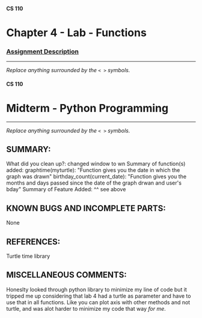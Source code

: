 #### CS 110
# Chapter 4 - Lab - Functions

### [Assignment Description](https://docs.google.com/document/d/1V20D_upUX4MO8YmskKlRB25Yu2pCEv3-h8z4EAfrSno/edit?usp=sharing)

***

_Replace anything surrounded by the `< >` symbols._

#### CS 110
# Midterm - Python Programming

***

_Replace anything surrounded by the `< >` symbols._

## SUMMARY:
What did you clean up?:
changed window to wn
Summary of function(s) added:
graphtime(myturtle):
 "Function gives you the date in which the graph was drawn"
 birthday_count(current_date):
  "Function gives you the months and days passed since the date of the graph drwan and user's bday"
Summary of Feature Added:
 ^^ see above

## KNOWN BUGS AND INCOMPLETE PARTS:
 None

## REFERENCES:
 Turtle time library

## MISCELLANEOUS COMMENTS:
 Honeslty looked through python library to minimize my line of code but it tripped me up considering that lab 4 had a turtle as parameter and have to use that in all functions. Like you can plot axis with other methods and not turtle, and was alot harder to minimize my code that way *for me*.
